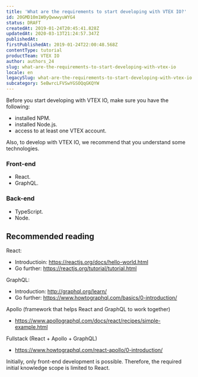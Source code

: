 ```yaml
---
title: 'What are the requirements to start developing with VTEX IO?'
id: 20GMD10m1W0yQwwwyuWYG4
status: DRAFT
createdAt: 2019-01-24T20:45:41.828Z
updatedAt: 2020-03-13T21:24:57.347Z
publishedAt: 
firstPublishedAt: 2019-01-24T22:00:48.568Z
contentType: tutorial
productTeam: VTEX IO
author: authors_24
slug: what-are-the-requirements-to-start-developing-with-vtex-io
locale: en
legacySlug: what-are-the-requirements-to-start-developing-with-vtex-io
subcategory: 5eBwrcLFVSwYGSOQqGKQYW
---
```


Before you start developing with VTEX IO, make sure you have the following:

- installed NPM.
- installed Node.js.
- access to at least one VTEX account.

Also, to develop with VTEX IO, we recommend that you understand some technologies.

### Front-end
- React.
- GraphQL.
 
### Back-end
- TypeScript.
- Node.

## Recommended reading

React:
- Introductioin: https://reactjs.org/docs/hello-world.html
- Go further: https://reactjs.org/tutorial/tutorial.html

GraphQL:
- Introduction: http://graphql.org/learn/
- Go further: https://www.howtographql.com/basics/0-introduction/

Apollo (framework that helps React and GraphQL to work together)
- https://www.apollographql.com/docs/react/recipes/simple-example.html

Fullstack (React + Apollo + GraphQL)
- https://www.howtographql.com/react-apollo/0-introduction/

<div class="alert alert-info">
Initially, only front-end development is possible. Therefore, the required initial knowledge scope is limited to React.
</div>
